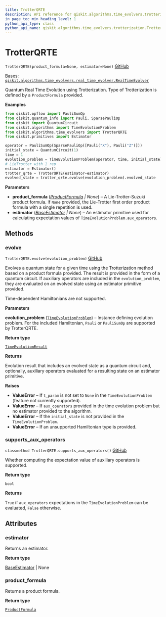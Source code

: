 ```yaml
---
title: TrotterQRTE
description: API reference for qiskit.algorithms.time_evolvers.trotterization.TrotterQRTE
in_page_toc_min_heading_level: 1
python_api_type: class
python_api_name: qiskit.algorithms.time_evolvers.trotterization.TrotterQRTE
---
```


# TrotterQRTE

<span id="qiskit.algorithms.time_evolvers.trotterization.TrotterQRTE" />

`TrotterQRTE(product_formula=None, estimator=None)` [GitHub](https://github.com/qiskit/qiskit/tree/stable/0.23/qiskit/algorithms/time_evolvers/trotterization/trotter_qrte.py "view source code")

Bases: [`qiskit.algorithms.time_evolvers.real_time_evolver.RealTimeEvolver`](qiskit.algorithms.RealTimeEvolver "qiskit.algorithms.time_evolvers.real_time_evolver.RealTimeEvolver")

Quantum Real Time Evolution using Trotterization. Type of Trotterization is defined by a `ProductFormula` provided.

**Examples**

```python
from qiskit.opflow import PauliSumOp
from qiskit.quantum_info import Pauli, SparsePauliOp
from qiskit import QuantumCircuit
from qiskit.algorithms import TimeEvolutionProblem
from qiskit.algorithms.time_evolvers import TrotterQRTE
from qiskit.primitives import Estimator

operator = PauliSumOp(SparsePauliOp([Pauli("X"), Pauli("Z")]))
initial_state = QuantumCircuit(1)
time = 1
evolution_problem = TimeEvolutionProblem(operator, time, initial_state)
# LieTrotter with 1 rep
estimator = Estimator()
trotter_qrte = TrotterQRTE(estimator=estimator)
evolved_state = trotter_qrte.evolve(evolution_problem).evolved_state
```

**Parameters**

*   **product\_formula** ([*ProductFormula*](qiskit.synthesis.ProductFormula "qiskit.synthesis.ProductFormula") *| None*) – A Lie-Trotter-Suzuki product formula. If `None` provided, the Lie-Trotter first order product formula with a single repetition is used.
*   **estimator** ([*BaseEstimator*](qiskit.primitives.BaseEstimator "qiskit.primitives.BaseEstimator") *| None*) – An estimator primitive used for calculating expectation values of `TimeEvolutionProblem.aux_operators`.

## Methods

### evolve

<span id="qiskit.algorithms.time_evolvers.trotterization.TrotterQRTE.evolve" />

`TrotterQRTE.evolve(evolution_problem)` [GitHub](https://github.com/qiskit/qiskit/tree/stable/0.23/qiskit/algorithms/time_evolvers/trotterization/trotter_qrte.py "view source code")

Evolves a quantum state for a given time using the Trotterization method based on a product formula provided. The result is provided in the form of a quantum circuit. If auxiliary operators are included in the `evolution_problem`, they are evaluated on an evolved state using an estimator primitive provided.

<Admonition title="Note" type="note">
  Time-dependent Hamiltonians are not supported.
</Admonition>

**Parameters**

**evolution\_problem** ([`TimeEvolutionProblem`](qiskit.algorithms.TimeEvolutionProblem "qiskit.algorithms.time_evolvers.time_evolution_problem.TimeEvolutionProblem")) – Instance defining evolution problem. For the included Hamiltonian, `Pauli` or `PauliSumOp` are supported by TrotterQRTE.

**Return type**

[`TimeEvolutionResult`](qiskit.algorithms.TimeEvolutionResult "qiskit.algorithms.time_evolvers.time_evolution_result.TimeEvolutionResult")

**Returns**

Evolution result that includes an evolved state as a quantum circuit and, optionally, auxiliary operators evaluated for a resulting state on an estimator primitive.

**Raises**

*   **ValueError** – If `t_param` is not set to `None` in the `TimeEvolutionProblem` (feature not currently supported).
*   **ValueError** – If `aux_operators` provided in the time evolution problem but no estimator provided to the algorithm.
*   **ValueError** – If the `initial_state` is not provided in the `TimeEvolutionProblem`.
*   **ValueError** – If an unsupported Hamiltonian type is provided.

### supports\_aux\_operators

<span id="qiskit.algorithms.time_evolvers.trotterization.TrotterQRTE.supports_aux_operators" />

`classmethod TrotterQRTE.supports_aux_operators()` [GitHub](https://github.com/qiskit/qiskit/tree/stable/0.23/qiskit/algorithms/time_evolvers/trotterization/trotter_qrte.py "view source code")

Whether computing the expectation value of auxiliary operators is supported.

**Return type**

`bool`

**Returns**

`True` if `aux_operators` expectations in the `TimeEvolutionProblem` can be evaluated, `False` otherwise.

## Attributes

<span id="qiskit.algorithms.time_evolvers.trotterization.TrotterQRTE.estimator" />

### estimator

Returns an estimator.

**Return type**

[BaseEstimator](qiskit.primitives.BaseEstimator "qiskit.primitives.BaseEstimator") | None

<span id="qiskit.algorithms.time_evolvers.trotterization.TrotterQRTE.product_formula" />

### product\_formula

Returns a product formula.

**Return type**

[`ProductFormula`](qiskit.synthesis.ProductFormula "qiskit.synthesis.evolution.product_formula.ProductFormula")

